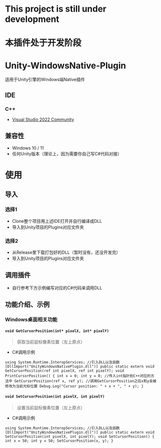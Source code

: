 # This project is still under development
# 本插件处于开发阶段

# Unity-WindowsNative-Plugin
适用于Unity引擎的Windows端Native插件
## IDE
### C++
- [Visual Studio 2022 Community](https://visualstudio.microsoft.com/vs/community/)

## 兼容性
- Windows 10 / 11
- 任何Unity版本（理论上，因为需要你自己写C#代码对接）

# 使用
## 导入
### 选择1
- Clone整个项目用上述IDE打开并自行编译成DLL
- 导入到Unity项目的Plugins对应文件夹

### 选择2
- 从Release里下载打包好的DLL（暂时没有，还没开发完）
- 导入到Unity项目的Plugins对应文件夹

## 调用插件
- 自行参考下方示例编写对应的C#代码来调用DLL

## 功能介绍、示例
### Windows桌面相关功能

#### `void GetCursorPosition(int* pixelX, int* pixelY)`
> 获取当前鼠标像素位置（左上原点）
- C#调用示例

`
using System.Runtime.InteropServices;
//引入DLL以及函数
[DllImport("UnityWindowsNativePlugin.dll")]
public static extern void GetCursorPosition(ref int pixelX, ref int pixelY);
void PrintCursorPosition()
{
	int x = 0;
	int y = 0;
	//传入int指针到C++对应的方法中
	GetCursorPosition(ref x, ref y);
	//调用GetCursorPosition之后x和y会被修改为当前光标位置
	Debug.Log("Cursor position: " + x + ", " + y);
}
`

#### `void SetCursorPosition(int pixelX, int pixelY) `
> 设置当前鼠标像素位置（左上原点）
- C#调用示例

`
using System.Runtime.InteropServices;
//引入DLL以及函数
[DllImport("UnityWindowsNativePlugin.dll")]
public static extern void SetCursorPosition(int pixelX, int pixelY);
void SetCursorPosition()
{
	int x = 50;
	int y = 50;
	SetCursorPosition(x, y);
}
`
